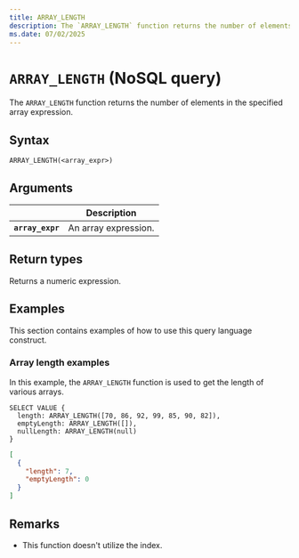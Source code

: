 ```yaml
---
title: ARRAY_LENGTH
description: The `ARRAY_LENGTH` function returns the number of elements in the specified array expression.
ms.date: 07/02/2025
---
```


# `ARRAY_LENGTH` (NoSQL query)

The `ARRAY_LENGTH` function returns the number of elements in the specified array expression.

## Syntax

```nosql
ARRAY_LENGTH(<array_expr>)
```

## Arguments

| | Description |
| --- | --- |
| **`array_expr`** | An array expression. |

## Return types

Returns a numeric expression.

## Examples

This section contains examples of how to use this query language construct.

### Array length examples

In this example, the `ARRAY_LENGTH` function is used to get the length of various arrays.

```nosql
SELECT VALUE {
  length: ARRAY_LENGTH([70, 86, 92, 99, 85, 90, 82]),
  emptyLength: ARRAY_LENGTH([]),
  nullLength: ARRAY_LENGTH(null)
}
```

```json
[
  {
    "length": 7,
    "emptyLength": 0
  }
]
```

## Remarks

- This function doesn't utilize the index.
